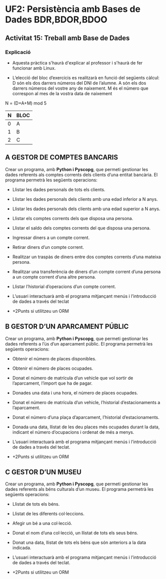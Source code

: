 # UF2: Persistència amb Bases de Dades BDR,BDOR,BDOO
## Activitat 15: Treball amb Base de Dades

### Explicació

* Aquesta pràctica s'haurà d'explicar al professor i s'haurà de fer funcionar amb Linux.

* L’elecció del bloc d’exercicis es realitzarà en funció del següents càlcul:
	D	són els dos darrers números del DNI de l’alumne.
	A	són els dos darrers números del vostre any de naixement.
    M	és el número que correspon al mes de la vostra data de naixement

N = (D+A+M) mod 5

| N   | BLOC |
|-----|------|
| 0   |  A   |
| 1   |  B   |
| 2   |  C   |


## A GESTOR DE COMPTES BANCARIS
Crear un programa, amb **Python i Pyscopg**, que permeti gestionar les dades referents als comptes corrents 
dels clients d’una entitat bancària.
El programa permetrà les següents operacions:
  * Llistar les dades personals de tots els clients.
  * Llistar les dades personals dels clients amb una edad inferior a N anys.
  * Llistar les dades personals dels clients amb una edad superior a N anys.
  * Llistar els comptes corrents dels que disposa una persona.
  * Llistar el saldo dels comptes corrents del que disposa una persona.
  * Ingressar diners a un compte corrent.
  * Retirar diners d’un compte corrent.
  * Realitzar un traspàs de diners entre dos comptes corrents d’una mateixa persona.
  * Realitzar una transferència de diners d’un compte corrent d’una persona a un compte corrent d’una 
altre persona.
  * Llistar l’historial d’operacions d’un compte corrent.


* L’usuari interactuarà amb el programa mitjançant menús i l’introducció de dades a través del teclat
* +2Punts si utilitzeu un ORM

## B GESTOR D’UN APARCAMENT PÚBLIC
Crear un programa, amb **Python i Pyscopg**, que permeti gestionar les dades referents a l’ús d’un 
aparcament públic.
El programa permetrà les següents operacions:
  * Obtenir el número de places disponibles.
  * Obtenir el número de places ocupades.
  * Donat el número de matrícula d’un vehicle que vol sortir de l’aparcament, l’import que ha de pagar.
  * Donades una data i una hora, el número de places ocupades.
  * Donat el número de matrícula d’un vehicle, l’historial d’estacionaments a l’aparcament.
  * Donat el número d’una plaça d’aparcament, l’historial d’estacionaments.
  * Donada una data, llistat de les deu places més ocupades durant la data, indicant el número 
d’ocupacions i ordenat de més a menys.


* L’usuari interactuarà amb el programa mitjançant menús i l’introducció de dades a través del teclat.
* +2Punts si utilitzeu un ORM


## C GESTOR D’UN MUSEU
Crear un programa, amb **Python i Pyscopg**, que permeti gestionar les dades referents als béns culturals d’un 
museu.
El programa permetrà les següents operacions:
* Llistat de tots els béns.
* Llistat de les diferents col·leccions.
* Afegir un bé a una col·lecció.
* Donat el nom d’una col·lecció, un llistat de tots els seus béns.
* Donat una data, llistat de tots els béns que són anteriors a la data indicada.


* L’usuari interactuarà amb el programa mitjançant menús i l’introducció de dades a través del teclat.
* +2Punts si utilitzeu un ORM
